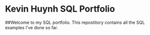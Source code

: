 # Kevin Huynh SQL Portfolio

##Welcome to my SQL portfolio. This repostitory contains all the SQL examples I've done so far.
